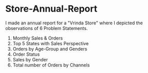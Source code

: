 # Store-Annual-Report
I made an annual report for a "Vrinda Store" where I depicted the observations of 6 Problem Statements.
1. Monthly Sales & Orders
2. Top 5 States with Sales Perspective
3. Orders by Age-Group and Genders
4. Order Status 
5. Sales by Gender
6. Total number of Orders by Channels
